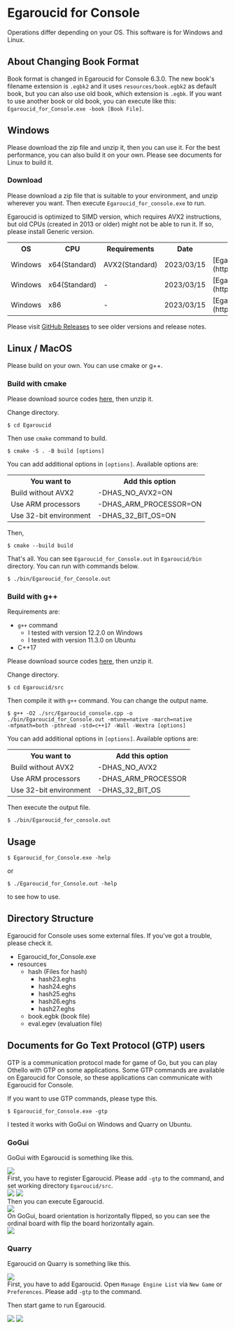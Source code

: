 # Egaroucid for Console

Operations differ depending on your OS. This software is for Windows and Linux.



## About Changing Book Format

Book format is changed in Egaroucid for Console 6.3.0. The new book's filename extension is ```.egbk2``` and it uses ```resources/book.egbk2``` as default book, but you can also use old book, which extension is ```.egbk```. If you want to use another book or old book, you can execute like this: ```Egaroucid_for_Console.exe -book [Book File]```.



## Windows

Please download the zip file and unzip it, then you can use it. For the best performance, you can also build it on your own. Please see documents for Linux to build it.

### Download

Please download a zip file that is suitable to your environment, and unzip wherever you want. Then execute <code>Egaroucid_for_console.exe</code> to run.



Egaroucid is optimized to SIMD version, which requires AVX2  instructions, but old CPUs (created in 2013 or older) might not be able  to run it. If so, please install Generic version.



<table>
    <tr>
        <th>OS</th>
        <th>CPU</th>
        <th>Requirements</th>
        <th>Date</th>
        <th>Download</th>
    </tr>
    <tr>
        <td>Windows</td>
        <td>x64(Standard)</td>
        <td>AVX2(Standard)</td>
        <td>2023/03/15</td>
        <td>[Egaroucid for Console 6.2.0 Windows x64 SIMD](https://github.com/Nyanyan/Egaroucid/releases/download/console_v6.2.0/Egaroucid_for_Console_6_2_0_Windows_x64_SIMD.zip)</td>
    </tr>
    <tr>
        <td>Windows</td>
        <td>x64(Standard)</td>
        <td>-</td>
        <td>2023/03/15</td>
        <td>[Egaroucid for Console 6.2.0 Windows x64 Generic](https://github.com/Nyanyan/Egaroucid/releases/download/console_v6.2.0/Egaroucid_for_Console_6_2_0_Windows_x64_Generic.zip)</td>
    </tr>
    <tr>
        <td>Windows</td>
        <td>x86</td>
        <td>-</td>
        <td>2023/03/15</td>
        <td>[Egaroucid for Console 6.2.0 Windows x86 Generic](https://github.com/Nyanyan/Egaroucid/releases/download/console_v6.2.0/Egaroucid_for_Console_6_2_0_Windows_x86_Generic.zip)</td>
    </tr>
</table>




Please visit [GitHub Releases](https://github.com/Nyanyan/Egaroucid/releases) to see older versions and release notes.



## Linux / MacOS

Please build on your own. You can use cmake or g++.

### Build with cmake

Please download source codes [here](https://github.com/Nyanyan/Egaroucid/archive/refs/tags/console_v6.2.0.zip), then unzip it.



Change directory.



<code>$ cd Egaroucid</code>



Then use <code>cmake</code> command to build.



<code>$ cmake -S . -B build [options]</code>



You can add additional options in <code>[options]</code>. Available options are:



<table>
    <tr>
        <th>You want to</th>
        <th>Add this option</th>
    </tr>
    <tr>
        <td>Build without AVX2</td>
        <td>-DHAS_NO_AVX2=ON</td>
    </tr>
    <tr>
        <td>Use ARM processors</td>
        <td>-DHAS_ARM_PROCESSOR=ON</td>
    </tr>
    <tr>
        <td>Use 32-bit environment</td>
        <td>-DHAS_32_BIT_OS=ON</td>
    </tr>
</table>




Then,



<code>$ cmake --build build</code>



That's all. You can see <code>Egaroucid_for_Console.out</code> in <code>Egaroucid/bin</code> directory. You can run with commands below.



<code>$ ./bin/Egaroucid_for_Console.out</code>



### Build with g++

Requirements are:

<ul>
    <li><code>g++</code> command
        <ul>
            <li>I tested with version 12.2.0 on Windows</li>
            <li>I tested with version 11.3.0 on Ubuntu</li>
        </ul>
    </li>
    <li>C++17</li>
</ul>

Please download source codes [here](https://github.com/Nyanyan/Egaroucid/archive/refs/tags/console_v6.2.0.zip), then unzip it.



Change directory.



<code>$ cd Egaroucid/src</code>



Then compile it with <code>g++</code> command. You can change the output name.



<code>$ g++ -O2 ./src/Egaroucid_console.cpp -o ./bin/Egaroucid_for_Console.out -mtune=native -march=native -mfpmath=both -pthread -std=c++17 -Wall -Wextra [options]</code>



You can add additional options in <code>[options]</code>. Available options are:

<table>
    <tr>
        <th>You want to</th>
        <th>Add this option</th>
    </tr>
    <tr>
        <td>Build without AVX2</td>
        <td>-DHAS_NO_AVX2</td>
    </tr>
    <tr>
        <td>Use ARM processors</td>
        <td>-DHAS_ARM_PROCESSOR</td>
    </tr>
    <tr>
        <td>Use 32-bit environment</td>
        <td>-DHAS_32_BIT_OS</td>
    </tr>
</table>




Then execute the output file.



<code>$ ./bin/Egaroucid_for_console.out</code>





## Usage

<code>$ Egaroucid_for_Console.exe -help</code>



or



<code>$ ./Egaroucid_for_Console.out -help</code>



to see how to use.



## Directory Structure

Egaroucid for Console uses some external files. If you've got a trouble, please check it.

<ul>
    <li>Egaroucid_for_Console.exe</li>
    <li>resources
        <ul>
            <li>hash (Files for hash)
                <ul>
                    <li>hash23.eghs</li>
                    <li>hash24.eghs</li>
                    <li>hash25.eghs</li>
                    <li>hash26.eghs</li>
                    <li>hash27.eghs</li>
                </ul>
            </li>
            <li>book.egbk (book file)</li>
            <li>eval.egev (evaluation file)</li>
        </ul>
    </li>
</ul>





## Documents for Go Text Protocol (GTP) users

GTP is a communication protocol made for game of Go, but you can play Othello with GTP on some applications. Some GTP commands are available on Egaroucid for Console, so these applications can communicate with Egaroucid for Console.



If you want to use GTP commands, please type this.



<code>$ Egaroucid_for_Console.exe -gtp</code>



I tested it works with GoGui on Windows and Quarry on Ubuntu.



### GoGui

GoGui with Egaroucid is something like this.

<div class="centering_box">
    <img class="pic2" src="img/gogui_with_egaroucid.png">
</div>
First, you have to register Egaroucid. Please add <code>-gtp</code> to the command, and set working directory <code>Egaroucid/src</code>.

<div class="centering_box">
    <img class="pic2" src="img/gogui_new_program.png">
    <img class="pic2" src="img/gogui_new_program2.png">
</div>
Then you can execute Egaroucid.

<div class="centering_box">
    <img class="pic2" src="img/gogui_launch.png">
</div>
On GoGui, board orientation is horizontally flipped, so you can see the ordinal board with flip the board horizontally again.

<div class="centering_box">
    <img class="pic2" src="img/gogui_orientation.png">
</div>



### Quarry

Egaroucid on Quarry is something like this.

<div class="centering_box">
    <img class="pic2" src="img/quarry_with_egaroucid.png">
</div>
First, you have to add Egaroucid. Open <code>Manage Engine List</code> via <code>New Game</code> or <code>Preferences</code>. Please add <code>-gtp</code> to the command.



Then start game to run Egaroucid.

<div class="centering_box">
    <img class="pic2" src="img/quarry_setting1.png">
    <img class="pic2" src="img/quarry_setting2.png">
</div>


